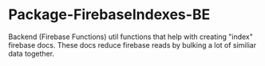 # Package-FirebaseIndexes-BE

Backend (Firebase Functions) util functions that help with creating "index" firebase docs. These docs reduce firebase reads by bulking a lot of similiar data together.
